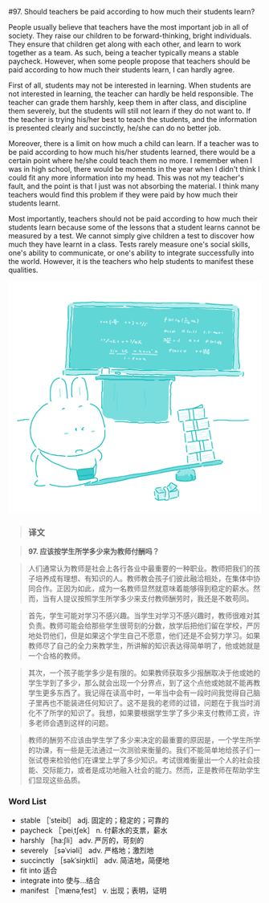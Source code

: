#97. Should teachers be paid according to how much their students learn?

People usually believe that teachers have the most important job in all of society. They raise our children to be forward-thinking, bright individuals. They ensure that children get along with each other, and learn to work together as a team. As such, being a teacher typically means a stable paycheck. However, when some people propose that teachers should be paid according to how much their students learn, I can hardly agree.

First of all, students may not be interested in learning. When students are not interested in learning, the teacher can hardly be held responsible. The teacher can grade them harshly, keep them in after class, and discipline them severely, but the students will still not learn if they do not want to. If the teacher is trying his/her best to teach the students, and the information is presented clearly and succinctly, he/she can do no better job.

Moreover, there is a limit on how much a child can learn. If a teacher was to be paid according to how much his/her students learned, there would be a certain point where he/she could teach them no more. I remember when I was in high school, there would be moments in the year when I didn't think I could fit any more information into my head. This was not my teacher's fault, and the point is that I just was not absorbing the material. I think many teachers would find this problem if they were paid by how much their students learnt.

Most importantly, teachers should not be paid according to how much their students learn because some of the lessons that a student learns cannot be measured by a test. We cannot simply give children a test to discover how much they have learnt in a class. Tests rarely measure one's social skills, one's ability to communicate, or one's ability to integrate successfully into the world. However, it is the teachers who help students to manifest these qualities.

![](images/TOEFL-iBT-High-Score-Essays-097.jpg)

> ### 译文

> **97. 应该按学生所学多少来为教师付酬吗？**

> 人们通常认为教师是社会上各行各业中最重要的一种职业。教师把我们的孩子培养成有理想、有知识的人。教师教会孩子们彼此融洽相处，在集体中协同合作。正因为如此，成为一名教师显然就意味着能够得到稳定的薪水。然而，当有人提议按照学生所学多少来支付教师酬劳时，我还是不敢苟同。

> 首先，学生可能对学习不感兴趣。当学生对学习不感兴趣时，教师很难对其负责。教师可能会给那些学生很苛刻的分数，放学后把他们留在学校，严厉地处罚他们，但是如果这个学生自己不愿意，他们还是不会努力学习。如果教师尽了自己的全力来教学生，所讲解的知识表达得简单明了，他或她就是一个合格的教师。

> 其次，一个孩子能学多少是有限的。如果教师获取多少报酬取决于他或她的学生学到了多少，那么就会出现一个分界点，到了这个点他或她就不能再教学生更多东西了。我记得在读高中时，一年当中会有一段时间我觉得自己脑子里再也不能装进任何知识了。这不是我的老师的过错，问题在于我当时消化不了所学的知识了。我想，如果要根据学生学了多少来支付教师工资，许多老师会遇到这样的问题。

> 教师的酬劳不应该由学生学了多少来决定的最重要的原因是，一个学生所学的功课，有一些是无法通过一次测验来衡量的。我们不能简单地给孩子们一张试卷来检验他们在课堂上学了多少知识。考试很难衡量出一个人的社会技能、交际能力，或者是成功地融入社会的能力。然而，正是教师在帮助学生们显现这些品质。 

### Word List

 * stable ［ˈsteibl］ adj. 固定的；稳定的；可靠的
 * paycheck ［ˈpeiˌtʃek］ n. 付薪水的支票，薪水
 * harshly ［ha:ʃli］ adv. 严厉的，苛刻的
 * severely ［səˈviəli］ adv. 严格地；激烈地
 * succinctly ［səkˈsiŋktli］ adv. 简洁地，简便地
 * fit into 适合
 * integrate into 使与…结合
 * manifest ［ˈmænəˌfest］ v. 出现；表明，证明
